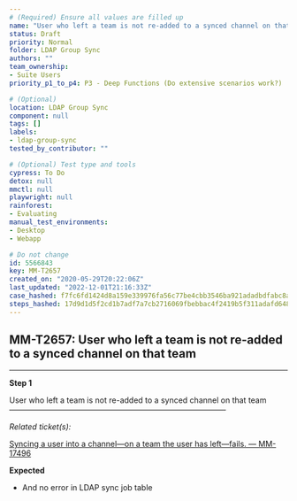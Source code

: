 ```yaml
---
# (Required) Ensure all values are filled up
name: "User who left a team is not re-added to a synced channel on that team"
status: Draft
priority: Normal
folder: LDAP Group Sync
authors: ""
team_ownership: 
- Suite Users
priority_p1_to_p4: P3 - Deep Functions (Do extensive scenarios work?)

# (Optional)
location: LDAP Group Sync
component: null
tags: []
labels: 
- ldap-group-sync
tested_by_contributor: ""

# (Optional) Test type and tools
cypress: To Do
detox: null
mmctl: null
playwright: null
rainforest: 
- Evaluating
manual_test_environments: 
- Desktop
- Webapp

# Do not change
id: 5566843
key: MM-T2657
created_on: "2020-05-29T20:22:06Z"
last_updated: "2022-12-01T21:16:33Z"
case_hashed: f7fc6fd1424d8a159e339976fa56c77be4cbb3546ba921adadbdfabc8a4f5c6d21dc144cbb7b40b1e1b6284d317e5f77
steps_hashed: 17d9d1d5f2cd1b7adf7a7cb2716069fbebbac4f2419b5f311adafd648a7f9e51d1c603970a3f39bbc1be5215bc864892
---
```


<!-- (Auto-generated) Based on frontmatter's "key" and "name" -->

## MM-T2657: User who left a team is not re-added to a synced channel on that team

---

**Step 1**

User who left a team is not re-added to a synced channel on that team\
————————————————————————————

_Related ticket(s):_

[Syncing a user into a channel—on a team the user has left—fails. — MM-17496](https://mattermost.atlassian.net/browse/MM-17496)

**Expected**

- And no error in LDAP sync job table
